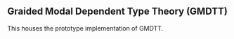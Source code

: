 Graided Modal Dependent Type Theory (GMDTT)
-------------------------------------------

This houses the prototype implementation of GMDTT.